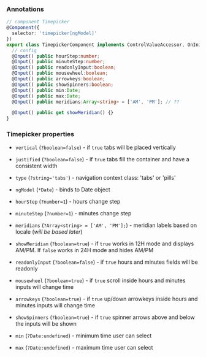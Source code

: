 ### Annotations
```typescript
// component Timepicker
@Component({
  selector: 'timepicker[ngModel]'
})
export class TimepickerComponent implements ControlValueAccessor, OnInit {
  // config
  @Input() public hourStep:number;
  @Input() public minuteStep:number;
  @Input() public readonlyInput:boolean;
  @Input() public mousewheel:boolean;
  @Input() public arrowkeys:boolean;
  @Input() public showSpinners:boolean;
  @Input() public min:Date;
  @Input() public max:Date;
  @Input() public meridians:Array<string> = ['AM', 'PM']; // ??

  @Input() public get showMeridian() {}
}
```

### Timepicker properties
  - `vertical` (`?boolean=false`) - if `true` tabs will be placed vertically
  - `justified` (`?boolean=false`) - if `true` tabs fill the container and have a consistent width
  - `type` (`?string='tabs'`) - navigation context class: 'tabs' or 'pills'

  - `ngModel` (`*Date`) - binds to Date object
  - `hourStep` (`?number=1`) - hours change step
  - `minuteStep` (`?number=1`) - minutes change step
  - `meridians` (`?Array<string> = ['AM', 'PM'];`) - meridian labels based on locale (*will be based later*)
  - `showMeridian` (`?boolean=true`) - if `true` works in 12H mode and displays AM/PM. If `false` works in 24H mode and hides AM/PM
  - `readonlyInput` (`?boolean=false`) - if `true` hours and minutes fields will be readonly
  - `mousewheel` (`?boolean=true`) - if `true` scroll inside hours and minutes inputs will change time
  - `arrowkeys` (`?boolean=true`) - if `true` up/down arrowkeys inside hours and minutes inputs will change time
  - `showSpinners` (`?boolean=true`) - if `true` spinner arrows above and below the inputs will be shown
  - `min` (`?Date:undefined`) - minimum time user can select
  - `max` (`?Date:undefined`) - maximum time user can select
